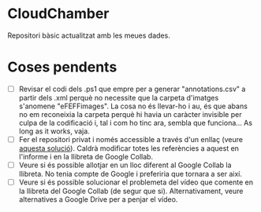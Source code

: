 # CloudChamber

Repositori bàsic actualitzat amb les meues dades.

# Coses pendents

- [ ] Revisar el codi dels .ps1 que empre per a generar "annotations.csv" a partir dels .xml perquè no necessite que la carpeta d'imatges s'anomene "eFEFFimages". La cosa no és llevar-ho i au, és que abans no em reconeixia la carpeta perquè hi havia un caràcter invisible per culpa de la codificació i, tal i com ho tinc ara, sembla que funciona... As long as it works, vaja.
- [ ] Fer el repositori privat i només accessible a través d'un enllaç (veure [aquesta solució](https://stackoverflow.com/questions/31264165/can-i-share-my-private-github-repository-by-link#:~:text=63)). Caldrà modificar totes les referències a aquest en l'informe i en la llibreta de Google Collab.
- [ ] Veure si és possible allotjar en un lloc diferent al Google Collab la llibreta. No tenia compte de Google i preferiria que tornara a ser així.
- [ ] Veure si és possible solucionar el problemeta del vídeo que comente en la llibreta del Google Collab (de segur que si). Alternativament, veure alternatives a Google Drive per a penjar el vídeo.
